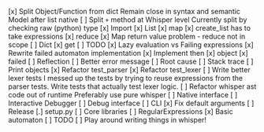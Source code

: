 [x] Split Object/Function from dict
      Remain close in syntax and semantic
      Model after list native
[ ] Split `+` method at Whisper level
      Currently split by checking raw (python) type
[x] Import
[x] List
  [x] map
  [x] create_list has to take expressions
  [x] reduce
  [x] Map return value problem - reduce not in scope
[ ] Dict
  [x] get
  [ ] TODO
[x] Lazy evaluation vs Failing expressions
  [x] Rewrite failed automaton implementation
  [x] Implement then 
    [x] object
    [x] failed
[ ] Reflection
[ ] Better error message
  [ ] Root cause
  [ ] Stack trace
[ ] Print objects
[x] Refactor test_parser
[x] Refactor test_lexer
[ ] Write better lexer tests
      I messed up the tests by trying to reuse expressions from the parser tests.
    Write tests that actually test lexer logic.
[ ] Refactor whisper ast code out of runtime
      Preferably use pure whisper
  [ ] Native interface
[ ] Interactive Debugger
  [ ] Debug interface
  [ ] CLI
[x] Fix default arguments
[ ] Release
  [.] setup.py
[ ] Core libraries
  [ ] RegularExpressions
    [x] Basic automaton
    [ ] TODO
  [ ] Play around writing things in whisper!
